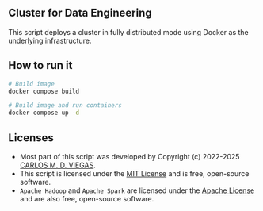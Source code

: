 ## Cluster for Data Engineering

This script deploys a cluster in fully distributed mode using Docker as the underlying infrastructure.

## How to run it

```bash
# Build image
docker compose build

# Build image and run containers
docker compose up -d
```

## Licenses

- Most part of this script was developed by Copyright (c) 2022-2025 [CARLOS M. D. VIEGAS](https://github.com/cmdviegas).
- This script is licensed under the [MIT License](https://github.com/cmdviegas/docker-hadoop-cluster/blob/master/LICENSE) and is free, open-source software.
- `Apache Hadoop` and `Apache Spark` are licensed under the [Apache License](https://github.com/cmdviegas/docker-hadoop-cluster/blob/master/LICENSE.apache) and are also free, open-source software.
